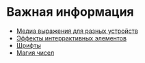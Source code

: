 # Важная информация

- [Медиа выражения для разных устройств](media/index.md)
- [Эффекты интеррактивных элементов](effects/index.md)
- [Шрифты](fonts/index.md)
- [Магия чисел](magic-of-number/index.md)
